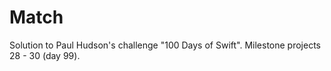 # Match
Solution to Paul Hudson's challenge "100 Days of Swift". Milestone projects 28 - 30 (day 99).
